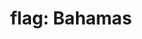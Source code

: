 ---
layout: smileys&emotion
title: "flag: Bahamas"
emoji: flag_bahamas
permalink: 🇧🇸.html
image: assets/img/3moji/flag_bahamas.png
---